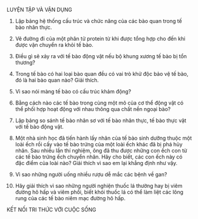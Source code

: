 LUYỆN TẬP VÀ VẬN DỤNG

1. Lập bảng hệ thống cấu trúc và chức năng của các bào quan trong tế bào nhân thực.

2. Vẽ đường đi của một phân tử protein từ khi được tổng hợp cho đến khi được vận chuyển ra khỏi tế bào.

3. Điều gì sẽ xảy ra với tế bào động vật nếu bộ khung xương tế bào bị tổn thương?

4. Trong tế bào có hai loại bào quan đều có vai trò khử độc bảo vệ tế bào, đó là hai bào quan nào? Giải thích.

5. Vì sao nói màng tế bào có cấu trúc khảm động?

6. Bằng cách nào các tế bào trong cùng một mô của cơ thể động vật có thể phối hợp hoạt động với nhau thông qua chất nền ngoại bào?

7. Lập bảng so sánh tế bào nhân sơ với tế bào nhân thực, tế bào thực vật với tế bào động vật.

8. Một nhà sinh học đã tiến hành lấy nhân của tế bào sinh dưỡng thuộc một loài ếch rồi cấy vào tế bào trứng của một loài ếch khác đã bị phá hủy nhân. Sau nhiều lần thí nghiệm, ông đã thu được những con ếch con từ các tế bào trứng ếch chuyển nhân. Hãy cho biết, các con ếch này có đặc điểm của loài nào? Giải thích vì sao em lại khẳng định như vậy.

9. Vì sao những người uống nhiều rượu dễ mắc các bệnh về gan?

10. Hãy giải thích vì sao những người nghiện thuốc lá thường hay bị viêm đường hô hấp và viêm phổi, biết khói thuốc lá có thể làm liệt các lông rung của các tế bào niêm mạc đường hô hấp.

KẾT NỐI TRI THỨC VỚI CUỘC SỐNG